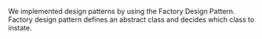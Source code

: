 We implemented design patterns by using the Factory Design Pattern.
Factory design pattern defines an abstract class and decides which class to instate.
